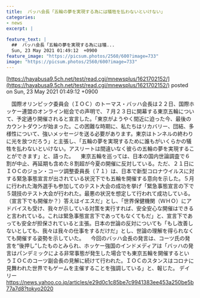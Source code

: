 ```yaml
---
title:  バッハ会長「五輪の夢を実現する為には犠牲を払わないといけない」 
categories:
- news
excerpt: |
  
feature_text: |
  ##  バッハ会長「五輪の夢を実現する為には犠...
  Sun, 23 May 2021 01:49:12  +0900
feature_image: "https://picsum.photos/2560/600?image=733"
image: "https://picsum.photos/2560/600?image=733"
---
```


[https://hayabusa9.5ch.net/test/read.cgi/mnewsplus/1621702152/](https://hayabusa9.5ch.net/test/read.cgi/mnewsplus/1621702152/)
posted on Sun, 23 May 2021 01:49:12  +0900

<!--more-->

　国際オリンピック委員会（ＩＯＣ）のトーマス・バッハ会長は２２日、国際ホッケー連盟のオンライン総会での声明で、７月２３日に開幕する東京五輪について、予定通り開催されると宣言した。「東京がようやく間近に迫った今、最後のカウントダウンが始まった。この困難な時期に、私たちはリカバリー、団結、多様性について、強いメッセージを送る必要があります。東京はトンネルの終わりに光を放つだろう」と主張し、「五輪の夢を実現するために誰もがいくらかの犠牲を払わないといけない。アスリートは間違いなく彼らの五輪の夢を実現することができます」と、語った。 　東京五輪を巡っては、日本の国内世論調査で６割が中止、再延期も含めた８割超が今夏の開催に反対している。ただ、２１日にＩＯＣのジョン・コーツ調整委員長（７１）は、日本で新型コロナウイルスに対する緊急事態宣言が出されている状況下でも五輪を開催する意向を示した。５月に行われた海外選手も参加してのテスト大会の成功を挙げ「緊急事態宣言の下で５競技のテスト大会が行われた。最悪の状況を想定して行われて成功している。（宣言下でも開催か？）答えはイエスだ」とし、「世界保健機関（ＷＨＯ）にアドバイスも受け、我々が示している対策を実行すれば、安全安心な開催はできると言われている。これは緊急事態宣言下であってもなくてもだ」と、宣言下であっても安全が担保されていると主張。日本の世論の反対についても「もし改善しないとしても、我々は我々の仕事をするだけだ」とし、世論の理解を得られなくても開催する姿勢を示していた。 　今回のバッハ会長の発言は、コーツ氏の発言を“後押し”したものとみられ、ホッケー強国のインドメディアは「バッハの発言はパンデミックによる非常事態が発生した場合でも東京五輪を開催するというＩＯＣのコーツ副会長の見解に続けて行われた。ＩＯＣのスタンスはコロナに見舞われた世界でもゲームを主催することを強調している」と、報じた。 デイリー https://news.yahoo.co.jp/articles/e29d0c1c85be7c9941383ee453a250be5b77a7d8?tokyo2020
